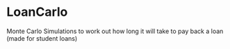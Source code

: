 # LoanCarlo
Monte Carlo Simulations to work out how long it will take to pay back a loan (made for student loans)
